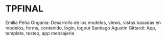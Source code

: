 # TPFINAL
Emilia Peña Onganía: Desarrollo de los modelos, views, vistas basadas en modelos, forms, contenido, login, logout
Santiago Agustin Gittardi: App, template, testeo, app mensajeria

